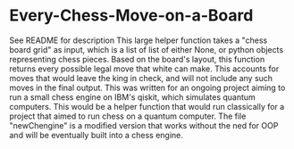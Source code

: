 # Every-Chess-Move-on-a-Board
See README for description
This large helper function takes a "chess board grid" as input, which is a list of list of either None, or python objects representing chess pieces. Based on the board's layout, this function returns every possible legal move that white can make. This accounts for moves that would leave the king in check, and will not include any such moves in the final output. This was written for an ongoing project aiming to run a small chess engine on IBM's qiskit, which simulates quantum computers. This would be a helper function that would run classically for a project that aimed to run chess on a quantum computer. The file "newChengine" is a modified version that works without the ned for OOP and will be eventually built into a chess engine.
